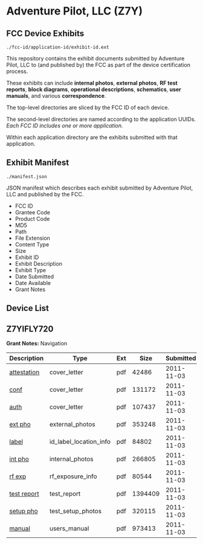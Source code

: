 # Adventure Pilot, LLC (Z7Y)
## FCC Device Exhibits

```
./fcc-id/application-id/exhibit-id.ext
```

This repository contains the exhibit documents submitted by Adventure Pilot, LLC to (and published by) the FCC as part of the device certification process.

These exhibits can include **internal photos**, **external photos**, **RF test reports**, **block diagrams**, **operational descriptions**, **schematics**, **user manuals**, and various **correspondence**.

The top-level directories are sliced by the FCC ID of each device.

The second-level directories are named according to the application UUIDs. *Each FCC ID includes one or more application.*

Within each application directory are the exhibits submitted with that application. 

## Exhibit Manifest

```
./manifest.json
```

JSON manifest which describes each exhibit submitted by Adventure Pilot, LLC and published by the FCC.

- FCC ID
- Grantee Code
- Product Code
- MD5
- Path
- File Extension
- Content Type
- Size
- Exhibit ID
- Exhibit Description
- Exhibit Type
- Date Submitted
- Date Available
- Grant Notes

## Device List
## Z7YIFLY720
**Grant Notes:** Navigation

| Description | Type | Ext | Size | Submitted | Available |
| ----------- | ---- | --- | ---- | --------- | --------- |
| [attestation](Z7YIFLY720/ed13a892af2bca5d85f103755162f095/1573100.pdf) | cover_letter | pdf | 42486 | 2011-11-03 | 2011-11-07 |
| [conf](Z7YIFLY720/ed13a892af2bca5d85f103755162f095/1573102.pdf) | cover_letter | pdf | 131172 | 2011-11-03 | 2011-11-07 |
| [auth](Z7YIFLY720/ed13a892af2bca5d85f103755162f095/1573103.pdf) | cover_letter | pdf | 107437 | 2011-11-03 | 2011-11-07 |
| [ext pho](Z7YIFLY720/ed13a892af2bca5d85f103755162f095/1573104.pdf) | external_photos | pdf | 353248 | 2011-11-03 | 2011-11-07 |
| [label](Z7YIFLY720/ed13a892af2bca5d85f103755162f095/1573106.pdf) | id_label_location_info | pdf | 84802 | 2011-11-03 | 2011-11-07 |
| [int pho](Z7YIFLY720/ed13a892af2bca5d85f103755162f095/1573105.pdf) | internal_photos | pdf | 266805 | 2011-11-03 | 2011-11-07 |
| [rf exp](Z7YIFLY720/ed13a892af2bca5d85f103755162f095/1573109.pdf) | rf_exposure_info | pdf | 80544 | 2011-11-03 | 2011-11-07 |
| [test report](Z7YIFLY720/ed13a892af2bca5d85f103755162f095/1573111.pdf) | test_report | pdf | 1394409 | 2011-11-03 | 2011-11-07 |
| [setup pho](Z7YIFLY720/ed13a892af2bca5d85f103755162f095/1573112.pdf) | test_setup_photos | pdf | 320115 | 2011-11-03 | 2011-11-07 |
| [manual](Z7YIFLY720/ed13a892af2bca5d85f103755162f095/1573119.pdf) | users_manual | pdf | 973413 | 2011-11-03 | 2011-11-07 |
